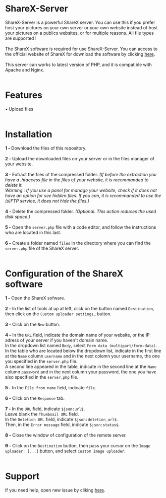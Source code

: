# ShareX-Server
ShareX-Server is a powerful ShareX server. You can use this if you prefer host your pictures on your own server or your own website instead of host your pictures on a publics websites, or for multiple reasons. All file types are supported !
<br /><br />
The ShareX software is required for use ShareX-Server. You can access to the official website of ShareX for download the software by clicking <a href="https://getsharex.com/downloads/">here</a>.
<br /><br />
This server can works to latest version of PHP, and it is compatible with Apache and Nginx.
<br /><br />
# Features
• Upload files
<br /><br />
# Installation
<b>1 -</b> Download the files of this repository.
<br /><br />
<b>2 -</b> Upload the downloaded files on your server or in the files manager of your website.
<br /><br />
<b>3 -</b> Extract the files of the compressed folder. <i>(If before the extraction you have a .htaccess file in the files of your website, it is recommanded to delete it.<br />Warning : If you use a panel for manage your website, check if it does not have an option for see hidden files. If you can, it is recommanded to use the (s)FTP service, it does not hide the files.)</i>
<br /><br />
<b>4 -</b> Delete the compressed folder. <i>(Optional. This action reduces the used disk space.)</i>
<br /><br />
<b>5 -</b> Open the `server.php` file with a code editor, and follow the instructions who are located in this last.
<br /><br />
<b>6 -</b> Create a folder named `files` in the directory where you can find the `server.php` file of the ShareX server.
<br /><br />
# Configuration of the ShareX software
<b>1 -</b> Open the ShareX sofware.
<br /><br />
<b>2 -</b> In the list of tools at up at left, click on the button named `Destination`, then click on the `Custom uploader settings…` button.
<br /><br />
<b>3 -</b> Click on the `New` button.
<br /><br />
<b>4 -</b> In the `URL` field, indicate the domain name of your website, or the IP adress of your server if you haven't domain name.
<br />
In the dropdown list named `Body`, select `Form data (multipart/form-data)`.
<br />
In the table who are located below the dropdown list, indicate in the first line at the `Name` column `username` and in the next colomn your username, the one you specified in the `server.php` file.
<br />
A second line appeared in the table, indicate in the second line at the `Name` column `password` and in the next column your password, the one you have also specified in the `server.php` file.
<br /><br />
<b>5 -</b> In the `File from name` field, indicate `file`.
<br /><br />
<b>6 -</b> Click on the `Response` tab.
<br /><br />
<b>7 -</b> In the `URL` field, indicate `$json:url$`.
<br />
Leave blank the `Thumbnail URL` field.
<br />
In the `Deletion URL` field, indicate `$json:deletion_url$`.
<br />
Then, in the `Error message` field, indicate `$json:status$`.
<br /><br />
<b>8 -</b> Close the window of configuration of the remote server.
<br /><br />
<b>9 -</b> Click on the `Destination` button, then pass your cursor on the `Image uploader: [...]` button, and select `Custom image uploader`.
<br /><br />
# Support
If you need help, open new issue by cliking <a href="https://github.com/NexusDeveloppement/ShareX-Server/issues/new">here</a>.

